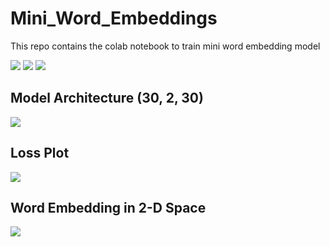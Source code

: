 # Mini_Word_Embeddings
This repo contains the colab notebook to train mini word embedding model


<img src="https://cdn-images-1.medium.com/max/800/1*pDeswCr7eBhEDtiywMkAqQ.png">
<img src="https://cdn-images-1.medium.com/max/800/1*SANI-0E8qSTHzGHg4HHtNA.png">
<img src="https://cdn-images-1.medium.com/max/1200/1*r_9zfDywyD1TbVpxKENHjw.png">

<br />

## Model Architecture (30, 2, 30)
<img src="https://cdn-images-1.medium.com/max/800/1*rb9i3dT_rH3DB31atto_Ag.png">

<br />

## Loss Plot
<img src="https://cdn-images-1.medium.com/max/800/1*0lvgniLyuPSzzamjrlsjmg.png">

<br />

## Word Embedding in 2-D Space
<img src="https://cdn-images-1.medium.com/max/800/1*nVUCnGntlWBDN1g1H6ZNoA.png">

